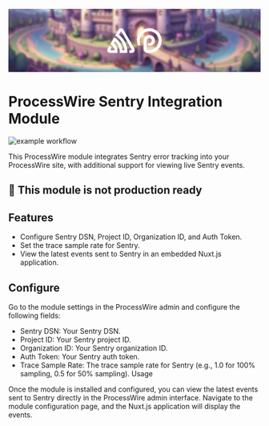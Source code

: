 ![ProcessWire Sentry](/Banner.jpg)
# ProcessWire Sentry Integration Module 
![example workflow](https://github.com/ryntab/ProcessWire-Sentry/actions/workflows/generate-event-viewer.yml/badge.svg)


This ProcessWire module integrates Sentry error tracking into your ProcessWire site, with additional support for viewing live Sentry events.

## 🚧 This module is not production ready

## Features

- Configure Sentry DSN, Project ID, Organization ID, and Auth Token.
- Set the trace sample rate for Sentry.
- View the latest events sent to Sentry in an embedded Nuxt.js application.

## Configure

Go to the module settings in the ProcessWire admin and configure the following fields:

- Sentry DSN: Your Sentry DSN.
- Project ID: Your Sentry project ID.
- Organization ID: Your Sentry organization ID.
- Auth Token: Your Sentry auth token.
- Trace Sample Rate: The trace sample rate for Sentry (e.g., 1.0 for 100% sampling, 0.5 for 50% sampling).
Usage

Once the module is installed and configured, you can view the latest events sent to Sentry directly in the ProcessWire admin interface. Navigate to the module configuration page, and the Nuxt.js application will display the events.
